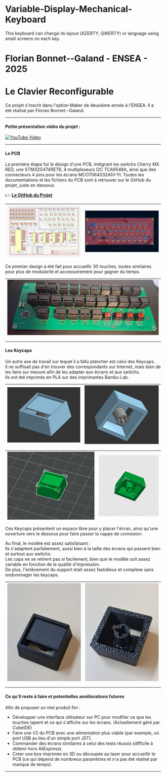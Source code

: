 # Variable-Display-Mechanical-Keyboard

This keyboard can change its layout (AZERTY, QWERTY) or language using small screens on each key.

# Florian Bonnet--Galand - ENSEA - 2025

# Le Clavier Reconfigurable

Ce projet s'inscrit dans l'option Maker de deuxième année à l'ENSEA. Il a été réalisé par Florian Bonnet--Galand.

---

#### Petite présentation vidéo du projet :

[![YouTube Video](https://img.youtube.com/vi/67zuaiWLCbI/0.jpg)](https://www.youtube.com/watch?v=67zuaiWLCbI)

---

#### Le PCB

La première étape fut le design d'une PCB, intégrant les switchs Cherry MX RED, une STM32G474RET6, 4 multiplexeurs I2C TCA9548A, ainsi que des connecteurs 4 pins pour les écrans MCOT064032A1V-YI. Toutes les documentations et les fichiers du PCB sont à retrouver sur le GitHub du projet, juste en dessous.

👉 [**Le GitHub du Projet**](https://github.com/FlorianBnGld/Variable-Display-Mechanical-Keyboard.git)

| ![Schéma PCB](https://github.com/FlorianBnGld/Variable-Display-Mechanical-Keyboard/blob/main/Images/Sch%C3%A9ma_PCB.png?raw=true) | ![Routage PCB](https://github.com/FlorianBnGld/Variable-Display-Mechanical-Keyboard/blob/main/Images/Routage_PCB.png?raw=true) |
|:---:|:---:|

Ce premier design a été fait pour accueillir 30 touches, toutes similaires pour plus de modularité et accessoirement pour gagner du temps.

| ![Photo PCB](https://github.com/FlorianBnGld/Variable-Display-Mechanical-Keyboard/blob/main/Images/PCB.jpg?raw=true) |
|:---:|

---

#### Les Keycaps

Un autre axe de travail sur lequel il a fallu plancher est celui des Keycaps.  
Il ne suffisait pas d'en trouver des correspondants sur Internet, mais bien de les faire sur mesure afin de les adapter aux écrans et aux switchs.  
Ils ont été imprimés en PLA sur des imprimantes Bambu Lab.

| ![Keycaps1](https://github.com/FlorianBnGld/Variable-Display-Mechanical-Keyboard/blob/main/Images/keycaps3.png?raw=true) | ![Keycaps2](https://github.com/FlorianBnGld/Variable-Display-Mechanical-Keyboard/blob/main/Images/keycaps4.png?raw=true) |
|:---:|:---:|

| ![Keycaps3](https://github.com/FlorianBnGld/Variable-Display-Mechanical-Keyboard/blob/main/Images/keycaps1.png?raw=true) | ![Keycaps4](https://github.com/FlorianBnGld/Variable-Display-Mechanical-Keyboard/blob/main/Images/keycaps2.png?raw=true) |
|:---:|:---:|

Ces Keycaps présentent un espace libre pour y placer l'écran, ainsi qu'une ouverture vers le dessous pour faire passer la nappe de connexion.

Au final, le modèle est assez satisfaisant :  
Ils s'adaptent parfaitement, aussi bien à la taille des écrans qui passent bien et surtout aux switchs.  
Les caps ne se retirent pas si facilement, bien que le modèle soit assez variable en fonction de la qualité d'impression.  
De plus, l'enlèvement du support était assez fastidieux et complexe sans endommager les keycaps.

| ![Photo Keycaps 1](https://github.com/FlorianBnGld/Variable-Display-Mechanical-Keyboard/blob/main/Images/photos_keycaps.jpg?raw=true) | ![Photo Keycaps 2](https://github.com/FlorianBnGld/Variable-Display-Mechanical-Keyboard/blob/main/Images/photos_keycaps%20(1).jpg?raw=true) |
|:---:|:---:|

---

#### Ce qu'il reste à faire et potentielles améliorations futures

Afin de proposer un réel produit fini :
- Développer une interface utilisateur sur PC pour modifier ce que les touches tapent et ce qui s'affiche sur les écrans. (Actuellement géré par CubeIDE)
- Faire une V2 du PCB avec une alimentation plus viable (par exemple, un port USB au lieu d'un simple port JST).
- Commander des écrans similaires à celui des tests réussis (difficile à obtenir hors AliExpress).
- Créer une box imprimée en 3D ou découpée au laser pour accueillir le PCB (ce qui dépend de nombreux paramètres et n'a pas été réalisé par manque de temps).

---

